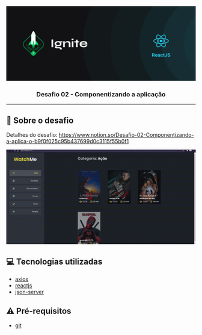 <img alt="GoStack" src="https://github.com/Cahmoraes/ignite-template-componentizando-a-aplicacao/blob/main/src/assets/examples/cover-reactjs.png" height="198" width="100%"/>

<h3 align="center">
  Desafio 02 - Componentizando a aplicação
</h3>

---

## :rocket: Sobre o desafio

Detalhes do desafio: https://www.notion.so/Desafio-02-Componentizando-a-aplica-o-b9f0f025c95b437699d0c3115f55b0f1

![caption](https://github.com/Cahmoraes/ignite-template-componentizando-a-aplicacao/blob/main/src/assets/examples/demo.gif)

## :computer: Tecnologias utilizadas

- [axios](https://www.npmjs.com/package/axios)
- [reactjs](https://pt-br.reactjs.org/)
- [json-server](https://www.npmjs.com/package/json-server)

## :warning: Pré-requisitos

- [git](https://git-scm.com/)

